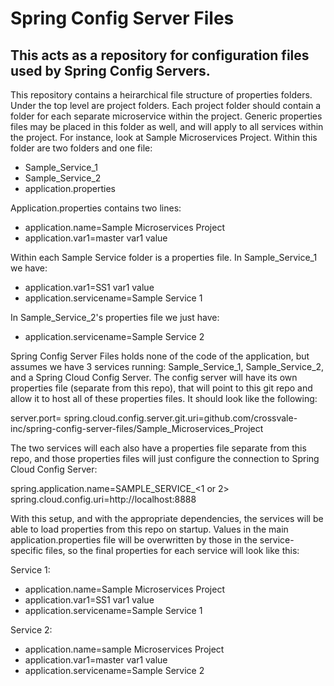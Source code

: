 # Spring Config Server Files

## This acts as a repository for configuration files used by Spring Config Servers.

This repository contains a heirarchical file structure of properties folders. Under the top level are project folders. Each project folder should contain a folder for each separate microservice within the project. Generic properties files may be placed in this folder as well, and will apply to all services within the project. For instance, look at Sample Microservices Project. Within this folder are two folders and one file:
  - Sample_Service_1
  - Sample_Service_2
  - application.properties

Application.properties contains two lines: 
  - application.name=Sample Microservices Project
  - application.var1=master var1 value
  
Within each Sample Service folder is a properties file. In Sample_Service_1 we have:
  - application.var1=SS1 var1 value
  - application.servicename=Sample Service 1

In Sample_Service_2's properties file we just have:
  - application.servicename=Sample Service 2

Spring Config Server Files holds none of the code of the application, but assumes we have 3 services running: Sample_Service_1, Sample_Service_2, and a Spring Cloud Config Server. The config server will have its own properties file (separate from this repo), that will point to this git repo and allow it to host all of these properties files. It should look like the following:

server.port=<enter unique server port here>
spring.cloud.config.server.git.uri=github.com/crossvale-inc/spring-config-server-files/Sample_Microservices_Project

The two services will each also have a properties file separate from this repo, and those properties files will just configure the connection to Spring Cloud Config Server:

spring.application.name=SAMPLE_SERVICE_<1 or 2>
spring.cloud.config.uri=http://localhost:8888

With this setup, and with the appropriate dependencies, the services will be able to load properties from this repo on startup. Values in the main application.properties file will be overwritten by those in the service-specific files, so the final properties for each service will look like this:

Service 1:
  - application.name=Sample Microservices Project
  - application.var1=SS1 var1 value
  - application.servicename=Sample Service 1

Service 2:
  - application.name=sample Microservices Project
  - application.var1=master var1 value
  - application.servicename=Sample Service 2

